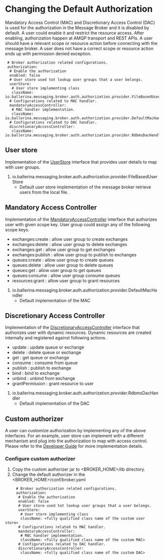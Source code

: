 # Changing the Default Authorization

Mandatory Access Control (MAC) and Discretionary Access Control (DAC) is used for the authorization in the Message
Broker and it is disabled by default. A user could enable it and restrict the resource access. After enabling, 
authorization happen at AMQP transport and REST APIs. A user should have a relevant scope or resource action before 
connecting with the message broker. A user does not have a correct scope or resource action ends up with permission 
denied exception.

  
     # Broker authorization related configurations.
     authorization:
      # Enable the authorization
      enabled: false
      # User store used tot lookup user groups that a user belongs.
      userStore:
       # User store implementing class
       className: io.ballerina.messaging.broker.auth.authorization.provider.FileBasedUserStore
      # Configurations related to MAC handler.
      mandatoryAccessController:
       # MAC handler implementation.
       className: io.ballerina.messaging.broker.auth.authorization.provider.DefaultMacHandler
      # Configurations related to DAC handler.
      discretionaryAccessController:
       className: io.ballerina.messaging.broker.auth.authorization.provider.RdbmsDacHandler

## User store

Implementation of the [UserStore](https://github.com/ballerina-platform/ballerina-message-broker/blob/master/modules/broker-auth/src/main/java/io/ballerina/messaging/broker/auth/authorization/UserStore.java) 
interface that provides user details to map with user groups.

1) io.ballerina.messaging.broker.auth.authorization.provider.FileBasedUserStore
    - Default user store implementation of the message broker retrieve users from the local file.

## Mandatory Access Controller

Implementation of the [MandatoryAccessController](https://github.com/ballerina-platform/ballerina-message-broker/blob/master/modules/broker-auth/src/main/java/io/ballerina/messaging/broker/auth/authorization/MandatoryAccessController.java) 
interface that authorizes user with given scope key. User group could assign any of the following scope keys.

- exchanges:create : allow user group to create exchanges
- exchanges:delete : allow user group to delete exchanges
- exchanges:get : allow user group to get exchanges
- exchanges:publish : allow user group to publish to exchanges
- queues:create : allow user group to create queues
- queues:delete : allow user group to delete queues
- queues:get : allow user group to get queues
- queues:consume : allow user group consume queues
- resources:grant : allow user group to grant resources

1) io.ballerina.messaging.broker.auth.authorization.provider.DefaultMacHandler
    - Default implementation of the MAC
    
## Discretionary Access Controller

Implementation of the [DiscretionaryAccessController](https://github.com/ballerina-platform/ballerina-message-broker/blob/master/modules/broker-auth/src/main/java/io/ballerina/messaging/broker/auth/authorization/DiscretionaryAccessController.java) interface that authorizes user with dynamic resources.
Dynamic resources are created internally and registered against following actions.

- update : update queue or exchange 
- delete : delete queue or exchange
- get : get queue or exchange
- consume : consume from queue
- publish : publish to exchange
- bind : bind to exchange
- unbind : unbind from exchange
- grantPermission : grant resource to user

1) io.ballerina.messaging.broker.auth.authorization.provider.RdbmsDacHandler
    - Default implementation of the DAC

## Custom authorizer

A user can customize authorization by implementing any of the above interfaces. For an example, user store can implement 
with a different mechanism and plug into the authorization to map with access control. Please refer to the [Developer Guide](../dev/security-architecture.md) for more implementation details.

### Configure custom authorizer

1. Copy the custom authorizer jar to <BROKER_HOME>/lib directory.
2. Change the default authorizer in the <BROKER_HOME>/conf/broker.yaml

```
     # Broker authorization related configurations.
     authorization:
      # Enable the authorization
      enabled: false
      # User store used tot lookup user groups that a user belongs.
      userStore:
       # User store implementing class
       className: <fully qualified class name of the custom user store>
      # Configurations related to MAC handler.
      mandatoryAccessController:
       # MAC handler implementation.
       className: <fully qualified class name of the custom MAC>
      # Configurations related to DAC handler.
      discretionaryAccessController:
       className: <fully qualified class name of the custom DAC>
```
